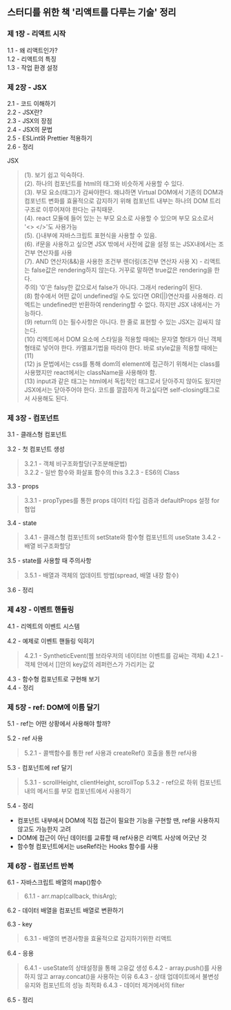 ## 스터디를 위한 책 '리액트를 다루는 기술' 정리

### 제 1장 - 리액트 시작

1.1 - 왜 리액트인가?<br>
1.2 - 리액트의 특징<br>
1.3 - 작업 환경 설정<br>

### 제 2장 - JSX

2.1 - 코드 이해하기<br>
2.2 - JSX란?<br>
2.3 - JSX의 장점<br>
2.4 - JSX의 문법<br>
2.5 - ESLint와 Prettier 적용하기<br>
2.6 - 정리<br>

JSX<br>

> (1). 보기 쉽고 익숙하다.<br>
> (2). 하나의 컴포넌트를 html의 태그와 비슷하게 사용할 수 있다.<br>
> (3). 부모 요소(태그)가 감싸야한다. 왜냐하면 Virtual DOM에서 기존의 DOM과 컴포넌트 변화를 효율적으로 감지하기 위해 컴포넌트 내부는 하나의 DOM 트리 구조로 이루어져야 한다는 규칙때문.<br>
> (4). react 모듈에 들어 있는 <Fragment>는 부모 요소로 사용할 수 있으며 부모 요소로서 '<> </>'도 사용가능<br>
> (5). {}내부에 자바스크립트 표현식을 사용할 수 있음.<br>
> (6). if문을 사용하고 싶으면 JSX 밖에서 사전에 값을 설정 또는 JSX내에서는 조건부 연산자를 사용<br>
> (7). AND 연산자(&&)을 사용한 조건부 렌더링(조건부 연산자 사용 X) - 리액트는 false값은 rendering하지 않는다. 거꾸로 말하면 true값은 rendering을 한다.<br>
> 주의) '0'은 falsy한 값으로서 false가 아니다. 그래서 redering이 된다.<br>
> (8) 함수에서 어떤 값이 undefined일 수도 있다면 OR(||)연산자를 사용해라. 리엑트는 undefined만 반환하여 rendering할 수 없다. 하지만 JSX 내에서는 가능하다.<br>
> (9) return의 ()는 필수사항은 아니다. 한 줄로 표현할 수 있는 JSX는 감싸지 않는다.<br>
> (10) 리엑트에서 DOM 요소에 스타일을 적용할 때에는 문자열 형태가 아닌 객체형태로 넣어야 한다. 카멜표기법을 따라야 한다. 바로 style값을 적용할 때에는 (11)<br>
> (12) js 문법에서는 css를 통해 dom의 element에 접근하기 위해서는 class를 사용했지만 react에서는 className을 사용해야 함.<br>
> (13) input과 같은 태그는 html에서 독립적인 태그로서 닫아주지 않아도 됬지만 JSX에서는 닫아주어야 한다. 코드를 깔끔하게 하고싶다면 self-closing태그로서 사용해도 된다.<br>

### 제 3장 - 컴포넌트

3.1 - 클래스형 컴포넌트<br>

3.2 - 첫 컴포넌트 생성<br>

> 3.2.1 - 객체 비구조화할당(구조분해문법)  
> 3.2.2 - 일반 함수와 화살표 함수의 this
> 3.2.3 - ES6의 Class

3.3 - props<br>

> 3.3.1 - propTypes를 통한 props 데이터 타입 검증과 defaultProps 설정 for 협업

3.4 - state<br>

> 3.4.1 - 클래스형 컴포넌트의 setState와 함수형 컴포넌트의 useState
> 3.4.2 - 배열 비구조화할당

3.5 - state를 사용할 때 주의사항<br>

> 3.5.1 - 배열과 객체의 업데이트 방법(spread, 배열 내장 함수)

3.6 - 정리

### 제 4장 - 이벤트 핸들링

4.1 - 리엑트의 이벤트 시스템<br>

4.2 - 예제로 이벤트 핸들링 익히기<br>

> 4.2.1 - SyntheticEvent(웹 브라우저의 네이티브 이벤트를 감싸는 객체)
> 4.2.1 - 객체 안에서 []안의 key값의 레퍼런스가 가리키는 값

4.3 - 함수형 컴포넌트로 구현해 보기<br>
4.4 - 정리<br>

### 제 5장 - ref: DOM에 이름 달기

5.1 - ref는 어떤 상황에서 사용해야 할까?<br>

5.2 - ref 사용<br>

> 5.2.1 - 콜백함수를 통한 ref 사용과 createRef() 호출을 통한 ref사용

5.3 - 컴포넌트에 ref 달기<br>

> 5.3.1 - scrollHeight, clientHeight, scrollTop
> 5.3.2 - ref으로 하위 컴포넌트 내의 메서드를 부모 컴포넌트에서 사용하기

5.4 - 정리<br>

- 컴포넌트 내부에서 DOM에 직접 접근이 필요한 기능을 구현할 땐, ref을 사용하지 않고도 가능한지 고려
- DOM에 접근이 아닌 데이터를 교류할 때 ref사용은 리액트 사상에 어긋난 것
- 함수형 컴포넌트에서는 useRef라는 Hooks 함수를 사용

### 제 6장 - 컴포넌트 반복

6.1 - 자바스크립트 배열의 map()함수<br>

> 6.1.1 - arr.map(callback, thisArg);

6.2 - 데이터 배열을 컴포넌트 배열로 변환하기<br>

6.3 - key<br>

> 6.3.1 - 배열의 변경사항을 효율적으로 감지하기위한 리액트

6.4 - 응용<br>

> 6.4.1 - useState의 상태설정을 통해 고유값 생성
> 6.4.2 - array.push()를 사용하지 않고 array.concat()을 사용하는 이유
> 6.4.3 - 상태 업데이트에서 불변성 유지와 컴포넌트의 성능 최적화
> 6.4.3 - 데이터 제거에서의 filter

6.5 - 정리<br>
